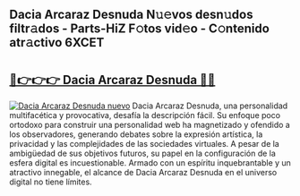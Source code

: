 ## Dacia Arcaraz Desnuda N𝚞𝚎vos desn𝚞dos filtr𝚊dos - Parts-HiZ F𝚘tos vid𝚎o - C𝚘ntenido atr𝚊ctivo 6XCET

# <h2><a href="http://mb2e9dg.tromn.icu/?c=Dacia+Arcaraz+Desnuda">🔗👉👉👉 Dacia Arcaraz Desnuda 🔗🔗</a></h2>

[![Dacia Arcaraz Desnuda nuevo](https://i.imgur.com/pEAQMta.gif)](http://mb2e9dg.tromn.icu/?c=Dacia+Arcaraz+Desnuda)
Dacia Arcaraz Desnuda, una personalidad multifacética y provocativa, desafía la descripción fácil. Su enfoque poco ortodoxo para construir una personalidad web ha magnetizado y ofendido a los observadores, generando debates sobre la expresión artística, la privacidad y las complejidades de las sociedades virtuales. A pesar de la ambigüedad de sus objetivos futuros, su papel en la configuración de la esfera digital es incuestionable. Armado con un espíritu inquebrantable y un atractivo innegable, el alcance de Dacia Arcaraz Desnuda en el universo digital no tiene límites.
